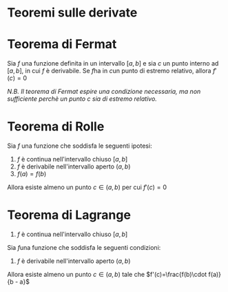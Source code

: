 # Teoremi sulle derivate

# Teorema di Fermat

Sia $f$ una funzione definita in un intervallo $[a, b]$ e sia $c$ un punto interno ad $[a, b]$, in cui $f$ è derivabile. Se $f$ha in $c$un punto di estremo relativo, allora $f'(c)=0$

*N.B. Il teorema di Fermat espire una condizione necessaria, ma non sufficiente perchè un punto $c$ sia di estremo relativo.*

# Teorema di Rolle

Sia $f$ una funzione che soddisfa le seguenti ipotesi:

1. $f$ è continua nell'intervallo chiuso $[a, b]$
2. $f$ è derivabile nell'intervallo aperto $(a, b)$
3. $f(a) =f(b)$

Allora esiste almeno un punto $c \in (a, b)$ per cui $f'(c)=0$

# Teorema di Lagrange

1. $f$ è continua nell'intervallo chiuso $[a, b]$

Sia $f$una funzione che soddisfa le seguenti condizioni:

1. $f$ è derivabile nell'intervallo aperto $(a, b)$

Allora esiste almeno un punto $c \in (a, b)$ tale che $f'(c)=\frac{f(b)\cdot f(a)}{b - a}$